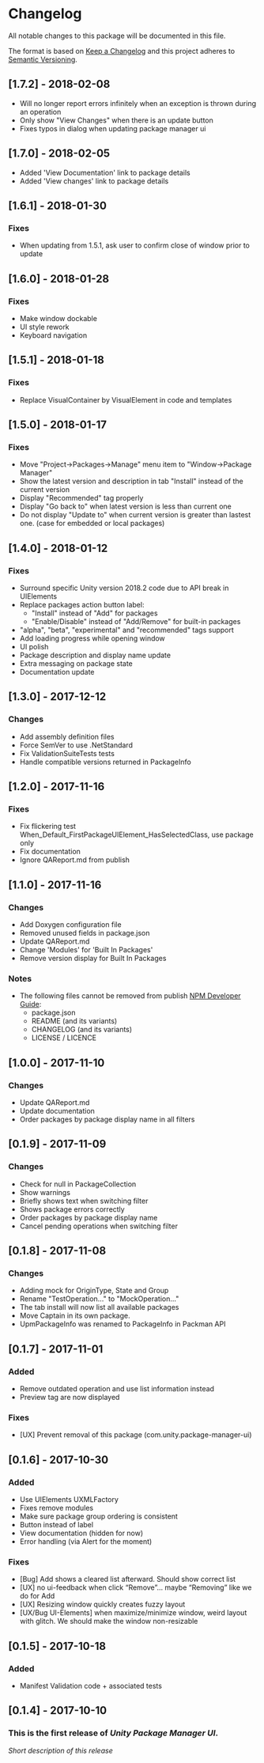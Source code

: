 # Changelog
All notable changes to this package will be documented in this file.

The format is based on [Keep a Changelog](http://keepachangelog.com/en/1.0.0/)
and this project adheres to [Semantic Versioning](http://semver.org/spec/v2.0.0.html).

## [1.7.2] - 2018-02-08
- Will no longer report errors infinitely when an exception is thrown during an operation
- Only show "View Changes" when there is an update button
- Fixes typos in dialog when updating package manager ui

## [1.7.0] - 2018-02-05
- Added 'View Documentation' link to package details
- Added 'View changes' link to package details

## [1.6.1] - 2018-01-30
### Fixes
- When updating from 1.5.1, ask user to confirm close of window prior to update

## [1.6.0] - 2018-01-28
### Fixes
- Make window dockable
- UI style rework
- Keyboard navigation

## [1.5.1] - 2018-01-18
### Fixes
- Replace VisualContainer by VisualElement in code and templates

## [1.5.0] - 2018-01-17
### Fixes
- Move "Project->Packages->Manage" menu item to "Window->Package Manager"
- Show the latest version and description in tab "Install" instead of the current version
- Display "Recommended" tag properly
- Display "Go back to" when latest version is less than current one
- Do not display "Update to" when current version is greater than lastest one. (case for embedded or local packages)

## [1.4.0] - 2018-01-12
### Fixes
- Surround specific Unity version 2018.2 code due to API break in UIElements
- Replace packages action button label:
	- "Install" instead of "Add" for packages
	- "Enable/Disable" instead of "Add/Remove" for built-in packages
- "alpha", "beta", "experimental" and "recommended" tags support
- Add loading progress while opening window
- UI polish
- Package description and display name update
- Extra messaging on package state
- Documentation update

## [1.3.0] - 2017-12-12
### Changes
- Add assembly definition files
- Force SemVer to use .NetStandard
- Fix ValidationSuiteTests tests
- Handle compatible versions returned in PackageInfo

## [1.2.0] - 2017-11-16
### Fixes
- Fix flickering test When_Default_FirstPackageUIElement_HasSelectedClass, use package only
- Fix documentation
- Ignore QAReport.md from publish

## [1.1.0] - 2017-11-16
### Changes
- Add Doxygen configuration file
- Removed unused fields in package.json
- Update QAReport.md
- Change 'Modules' for 'Built In Packages'
- Remove version display for Built In Packages

### Notes
- The following files cannot be removed from publish [NPM Developer Guide](https://docs.npmjs.com/misc/developers):
	- package.json
	- README (and its variants)
	- CHANGELOG (and its variants)
	- LICENSE / LICENCE

## [1.0.0] - 2017-11-10
### Changes
- Update QAReport.md
- Update documentation
- Order packages by package display name in all filters

## [0.1.9] - 2017-11-09
### Changes
- Check for null in PackageCollection
- Show warnings
- Briefly shows text when switching filter
- Shows package errors correctly
- Order packages by package display name
- Cancel pending operations when switching filter

## [0.1.8] - 2017-11-08
### Changes
- Adding mock for OriginType, State and Group
- Rename "TestOperation..." to "MockOperation..."
- The tab install will now list all available packages
- Move Captain in its own package.
- UpmPackageInfo was renamed to PackageInfo in Packman API

## [0.1.7] - 2017-11-01
### Added
- Remove outdated operation and use list information instead
- Preview tag are now displayed
### Fixes
- [UX] Prevent removal of this package (com.unity.package-manager-ui)

## [0.1.6] - 2017-10-30
### Added
- Use UIElements UXMLFactory
- Fixes remove modules
- Make sure package group ordering is consistent
- Button instead of label
- View documentation (hidden for now)
- Error handling (via Alert for the moment)
### Fixes
- [Bug] Add shows a cleared list afterward. Should show correct list
- [UX] no ui-feedback when click “Remove”… maybe “Removing” like we do for Add
- [UX] Resizing window quickly creates fuzzy layout
- [UX/Bug UI-Elements] when maximize/minimize window, weird layout with glitch. We should make the window non-resizable

## [0.1.5] - 2017-10-18
### Added
- Manifest Validation code + associated tests

## [0.1.4] - 2017-10-10
### This is the first release of *Unity Package Manager UI*.

*Short description of this release*
